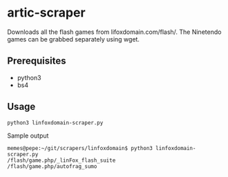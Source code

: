 # artic-scraper

Downloads all the flash games from lifoxdomain.com/flash/. The Ninetendo games can be grabbed separately using wget.

## Prerequisites
* python3
* bs4

## Usage
```
python3 linfoxdomain-scraper.py
```
Sample output
```
memes@pepe:~/git/scrapers/linfoxdomain$ python3 linfoxdomain-scraper.py 
/flash/game.php/_linFox_flash_suite
/flash/game.php/autofrag_sumo
```


